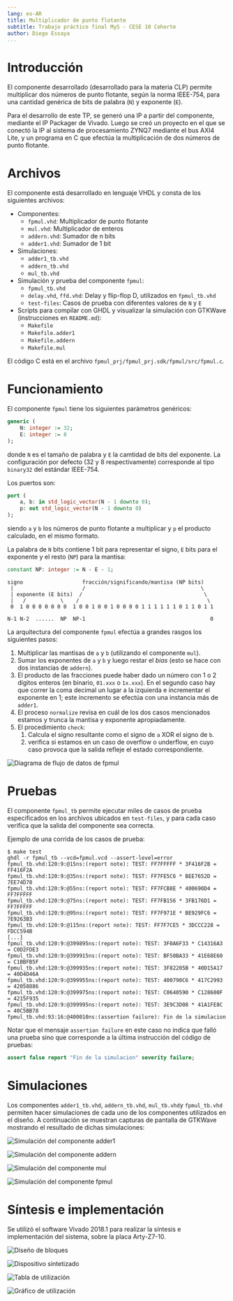 ```yaml
---
lang: es-AR
title: Multiplicador de punto flotante
subtitle: Trabajo práctico final MyS - CESE 10 Cohorte
author: Diego Essaya
...
```


# Introducción

El componente desarrollado (desarrollado para la materia CLP) permite
multiplicar dos números de punto flotante, según la norma IEEE-754, para una
cantidad genérica de bits de palabra (`N`) y exponente (`E`).

Para el desarrollo de este TP, se generó una IP a partir del componente,
mediante el IP Packager de Vivado. Luego se creó un proyecto en el que se
conectó la IP al sistema de procesamiento ZYNQ7 mediante el bus AXI4 Lite,
y un programa en C que efectúa la multiplicación de dos números de punto
flotante.

# Archivos

El componente está desarrollado en lenguaje VHDL y consta de los siguientes
archivos:

* Componentes:
    * `fpmul.vhd`: Multiplicador de punto flotante
    * `mul.vhd`: Multiplicador de enteros
    * `addern.vhd`: Sumador de n bits
    * `adder1.vhd`: Sumador de 1 bit
* Simulaciones:
    * `adder1_tb.vhd`
    * `addern_tb.vhd`
    * `mul_tb.vhd`
* Simulación y prueba del componente `fpmul`:
    * `fpmul_tb.vhd`
    * `delay.vhd`, `ffd.vhd`: Delay y flip-flop D, utilizados en `fpmul_tb.vhd`
    * `test-files`: Casos de prueba con diferentes valores de `N` y `E`
* Scripts para compilar con GHDL y visualizar la simulación con GTKWave
  (instrucciones en `README.md`):
    * `Makefile`
    * `Makefile.adder1`
    * `Makefile.addern`
    * `Makefile.mul`

El código C está en el archivo `fpmul_prj/fpmul_prj.sdk/fpmul/src/fpmul.c`.

# Funcionamiento

El componente `fpmul` tiene los siguientes parámetros genéricos:

```vhdl
generic (
    N: integer := 32;
    E: integer := 8
);
```

donde `N` es el tamaño de palabra y `E` la camtidad de bits del exponente.
La configuración por defecto (32 y 8 respectivamente) corresponde al tipo
`binary32` del estándar IEEE-754.

Los puertos son:

```vhdl
port (
    a, b: in std_logic_vector(N - 1 downto 0);
    p: out std_logic_vector(N - 1 downto 0)
);
```

siendo `a` y `b` los números de punto flotante a multiplicar y `p` el producto
calculado, en el mismo formato.

La palabra de `N` bits contiene 1 bit para representar el signo, `E` bits para
el exponente y el resto (`NP`) para la mantisa:

```vhdl
constant NP: integer := N - E - 1;
```

```
signo                   fracción/significando/mantisa (NP bits)
 |                      /                                     \
 | exponente (E bits)  /                                       \
 |   /           \    /                                         \
 0  1 0 0 0 0 0 0 0  1 0 0 1 0 0 1 0 0 0 0 1 1 1 1 1 1 0 1 1 0 1 1

N-1 N-2  ......  NP  NP-1                                        0
```

La arquitectura del componente `fpmul` efectúa a grandes rasgos los siguientes
pasos:

1. Multiplicar las mantisas de `a` y `b` (utilizando el componente `mul`).
1. Sumar los exponentes de `a` y `b` y luego restar el _bias_ (esto se hace con
   dos instancias de `addern`).
1. El producto de las fracciones puede haber dado un número con 1 o 2 dígitos
   enteros (en binario, `01.xxx` o `1x.xxx`). En el segundo caso hay que correr
   la coma decimal un lugar a la izquierda e incrementar el exponente en 1;
   este incremento se efectúa con una instancia más de `adder1`.
1. El proceso `normalize` revisa en cuál de los dos casos mencionados estamos y
   trunca la mantisa y exponente apropiadamente.
1. El procedimiento `check`:
   1. Calcula el signo resultante como el signo de `a` XOR el signo de `b`.
   1. verifica si estamos en un caso de overflow o underflow,
      en cuyo caso provoca que la salida refleje el estado correspondiente.

![Diagrama de flujo de datos de `fpmul`](diagrama.png)

# Pruebas

El componente `fpmul_tb` permite ejecutar miles de casos de prueba especificados en
los archivos ubicados en `test-files`, y para cada caso verifica que la salida
del componente sea correcta.

Ejemplo de una corrida de los casos de prueba:

```
$ make test
ghdl -r fpmul_tb --vcd=fpmul.vcd --assert-level=error
fpmul_tb.vhd:120:9:@15ns:(report note): TEST: FF7FFFFF * 3F416F2B = FF416F2A
fpmul_tb.vhd:120:9:@35ns:(report note): TEST: FF7FE5C6 * BEE7652D = 7EE74D78
fpmul_tb.vhd:120:9:@55ns:(report note): TEST: FF7FCB8E * 400690D4 = FF7FFFFF
fpmul_tb.vhd:120:9:@75ns:(report note): TEST: FF7FB156 * 3FB176D1 = FF7FFFFF
fpmul_tb.vhd:120:9:@95ns:(report note): TEST: FF7F971E * BE929FC6 = 7E9263B3
fpmul_tb.vhd:120:9:@115ns:(report note): TEST: FF7F7CE5 * 3DCCC228 = FDCC594B
[...]
fpmul_tb.vhd:120:9:@399895ns:(report note): TEST: 3F0A6F33 * C14316A3 = C0D2FDE3
fpmul_tb.vhd:120:9:@399915ns:(report note): TEST: BF50BA33 * 41E68E60 = C1BBFB5F
fpmul_tb.vhd:120:9:@399935ns:(report note): TEST: 3F82205B * 40D15A17 = 40D4D46A
fpmul_tb.vhd:120:9:@399955ns:(report note): TEST: 400790C6 * 417C2993 = 42058886
fpmul_tb.vhd:120:9:@399975ns:(report note): TEST: C0640590 * C128600F = 4215F935
fpmul_tb.vhd:120:9:@399995ns:(report note): TEST: 3E9C3D08 * 41A1FE8C = 40C5BB78
fpmul_tb.vhd:93:16:@400010ns:(assertion failure): Fin de la simulacion
```

Notar que el mensaje `assertion failure` en este caso no indica que falló una
prueba sino que corresponde a la última instrucción del código de pruebas:

```vhdl
assert false report "Fin de la simulacion" severity failure;
```

# Simulaciones

Los componentes `adder1_tb.vhd`, `addern_tb.vhd`, `mul_tb.vhd`y `fpmul_tb.vhd`
permiten hacer simulaciones de cada uno de los componentes utilizados en el
diseño. A continuación se muestran capturas de pantalla de GTKWave mostrando el
resultado de dichas simulaciones:

![Simulación del componente `adder1`](simulacion-adder1.png)

![Simulación del componente `addern`](simulacion-addern.png)

![Simulación del componente `mul`](simulacion-mul.png)

![Simulación del componente `fpmul`](simulacion-fpmul.png)

# Síntesis e implementación

Se utilizó el software Vivado 2018.1 para realizar la síntesis e implementación
del sistema, sobre la placa Arty-Z7-10.

![Diseño de bloques](block-design.png)

![Dispositivo sintetizado](device.png)

![Tabla de utilización](utilization-table.png)

![Gráfico de utilización](utilization-graph.png)
